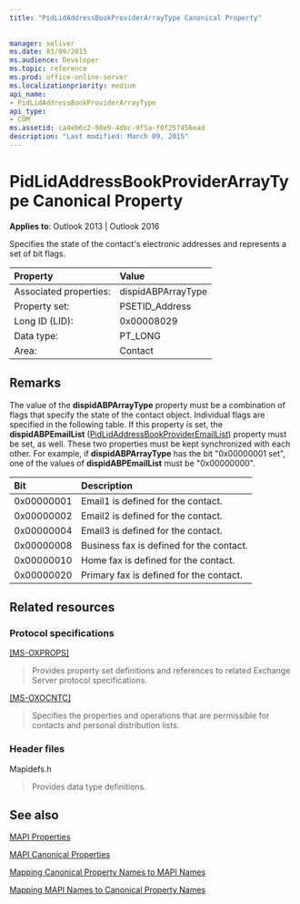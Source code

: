 ```yaml
---
title: "PidLidAddressBookProviderArrayType Canonical Property"
 
 
manager: soliver
ms.date: 03/09/2015
ms.audience: Developer
ms.topic: reference
ms.prod: office-online-server
ms.localizationpriority: medium
api_name:
- PidLidAddressBookProviderArrayType
api_type:
- COM
ms.assetid: ca4eb6c2-98e9-4dbc-9f5a-f0f257456ead
description: "Last modified: March 09, 2015"
---
```


# PidLidAddressBookProviderArrayType Canonical Property

  
  
**Applies to**: Outlook 2013 | Outlook 2016 
  
Specifies the state of the contact's electronic addresses and represents a set of bit flags.
  
|Property |Value |
|:-----|:-----|
|Associated properties:  <br/> |dispidABPArrayType  <br/> |
|Property set:  <br/> |PSETID_Address  <br/> |
|Long ID (LID):  <br/> |0x00008029  <br/> |
|Data type:  <br/> |PT_LONG  <br/> |
|Area:  <br/> |Contact  <br/> |
   
## Remarks

The value of the **dispidABPArrayType** property must be a combination of flags that specify the state of the contact object. Individual flags are specified in the following table. If this property is set, the **dispidABPEmailList** ([PidLidAddressBookProviderEmailList](pidlidaddressbookprovideremaillist-canonical-property.md)) property must be set, as well. These two properties must be kept synchronized with each other. For example, if **dispidABPArrayType** has the bit "0x00000001 set", one of the values of **dispidABPEmailList** must be "0x00000000". 
  
|**Bit**|**Description**|
|:-----|:-----|
|0x00000001  <br/> |Email1 is defined for the contact. |
|0x00000002  <br/> |Email2 is defined for the contact. |
|0x00000004  <br/> |Email3 is defined for the contact. |
|0x00000008  <br/> |Business fax is defined for the contact. |
|0x00000010  <br/> |Home fax is defined for the contact. |
|0x00000020  <br/> |Primary fax is defined for the contact. |
   
## Related resources

### Protocol specifications

[[MS-OXPROPS]](https://msdn.microsoft.com/library/f6ab1613-aefe-447d-a49c-18217230b148%28Office.15%29.aspx)
  
> Provides property set definitions and references to related Exchange Server protocol specifications.
    
[[MS-OXOCNTC]](https://msdn.microsoft.com/library/9b636532-9150-4836-9635-9c9b756c9ccf%28Office.15%29.aspx)
  
> Specifies the properties and operations that are permissible for contacts and personal distribution lists.
    
### Header files

Mapidefs.h
  
> Provides data type definitions.
    
## See also



[MAPI Properties](mapi-properties.md)
  
[MAPI Canonical Properties](mapi-canonical-properties.md)
  
[Mapping Canonical Property Names to MAPI Names](mapping-canonical-property-names-to-mapi-names.md)
  
[Mapping MAPI Names to Canonical Property Names](mapping-mapi-names-to-canonical-property-names.md)

